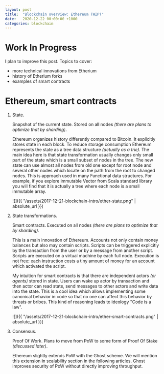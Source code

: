 ```yaml
---
layout: post
title:  "Blockchain overview: Ethereum (WIP)"
date:   2020-12-22 00:00:00 +1000
categories: blockchain
---
```


Work In Progress
================

I plan to improve this post. Topics to cover:
+ more technical innovations from Etherium
+ history of Etherium forks
+ examples of smart contracts

Ethereum, smart contracts
=========================

1.  State.

    Snapshot of the current state. Stored on all nodes *(there are plans
    to optimize that by sharding)*.

    Ethereum organizes history differently compared to Bitcoin. It explicitly
    stores state in each block. To reduce storage consumption Ethereum
    represents the state as a tree data structure *(actually as a trie)*. The
    main idea here is that state transformation usually changes only small part
    of the state which is a small subset of nodes in the tree. The new state can
    use almost all nodes from old one except for root node and several other
    nodes which locate on the path from the root to changed nodes. This is
    approach used in many Functional data structures. For example, if you
    explore immutable Vector from Scala standard library you will find that it
    is actually a tree where each node is a small immutable array.

    ![]({{ "/assets/2017-12-21-blockchain-intro/ether-state.png" | absolute_url }})

2.  State transformations.

    Smart contracts. Executed on all nodes *(there are plans to optimize
    that by sharding)*.

    This is a main innovation of Ethereum. Accounts not only contain
    money balances but also may contain scripts. Scripts can be
    triggered explicitly by the transaction from the user or by a
    message from another script. Scripts are executed on a virtual
    machine by each full node. Execution is not free: each instruction
    costs a tiny amount of money for an account which activated
    the script.

    My intuition for smart contracts is that there are independent
    actors *(or agents)* stored in state. Users can wake up actor by
    transaction and then actor can read state, send messages to other
    actors and write data into the state. This is a cool idea which
    allows implementing some canonical behavior in code so that no one
    can affect this behavior by threats or bribes. This kind of
    reasoning leads to ideology "Code is a law".

    ![]({{ "/assets/2017-12-21-blockchain-intro/ether-smart-contracts.png" | absolute_url }})

3.  Consensus.

    Proof Of Work. Plans to move from PoW to some form of Proof Of Stake
    *(discussed later)*.

    Ethereum slightly extends PoW with the Ghost scheme. We will mention this
    extension in scalability section in the following articles. Ghost improves
    security of PoW without directly improving throughput.

